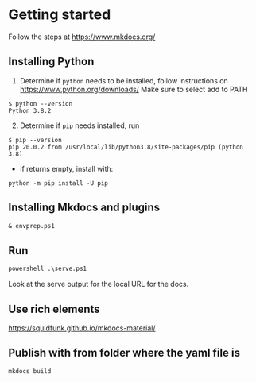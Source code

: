 # Getting started

Follow the steps at https://www.mkdocs.org/

## Installing Python
1. Determine if `python` needs to be installed, follow instructions on https://www.python.org/downloads/ Make sure to select add to PATH

```
$ python --version
Python 3.8.2
```
2. Determine if `pip` needs installed, run
```
$ pip --version
pip 20.0.2 from /usr/local/lib/python3.8/site-packages/pip (python 3.8)
```
- if returns empty, install with:
```
python -m pip install -U pip
```

## Installing Mkdocs and plugins

```ps
& envprep.ps1
```

## Run 
```ps
powershell .\serve.ps1
```

Look at the serve output for the local URL for the docs.


## Use rich elements
https://squidfunk.github.io/mkdocs-material/

## Publish with from folder where the yaml file is
```
mkdocs build
```
